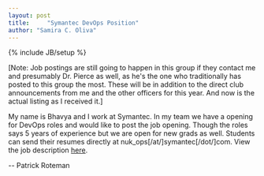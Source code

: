 ```yaml
---
layout: post
title:     "Symantec DevOps Position"
author: "Samira C. Oliva"
---
```

{% include JB/setup %}

[Note: Job postings are still going to happen in this group if they contact me and presumably Dr. Pierce as well, as he's the one who traditionally has posted to this group the most. These will be in addition to the direct club announcements from me and the other officers for this year. And now is the actual listing as I received it.]

My name is Bhavya and I work at Symantec. In my team we have a opening for DevOps roles and would like to post the job opening. Though the roles says 5 years of experience but we are open for new grads as well. Students can send their resumes directly at nuk_ops[/at/]symantec[/dot/]com. View the job description [here](http://i.imgur.com/RiSqANb.png).


-- Patrick Roteman
